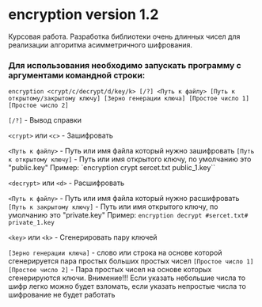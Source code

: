 # encryption version 1.2
Курсовая работа. Разработка библиотеки очень длинных чисел для реализации алгоритма асимметричного шифрования.

### Для использования необходимо запускать программу с аргументами командной строки:
`encryption <crypt/c/decrypt/d/key/k> [/?] <Путь к файлу> [Путь к открытому/закрытому ключу] [Зерно генерации ключа] [Простое число 1] [Простое число 2]`

`[/?]` - Вывод справки

`<crypt>` или `<c>` - Зашифровать

`<Путь к файлу>` - Путь или имя файла который нужно зашифровать
`[Путь к открытому ключу]` - Путь или имя открытого ключу, по умолчанию это "public.key"
Пример: `encryption crypt sercet.txt public_1.key``

`<decrypt>` или `<d>` - Расшифровать

`<Путь к файлу>` - Путь или имя файла который нужно расшифровать
`[Путь к закрытому ключу]` - Путь или имя открытого ключу, по умолчанию это "private.key"
Пример: `encryption decrypt #sercet.txt# private_1.key`

`<key>` или `<k>` - Сгенерировать пару ключей

`[Зерно генерации ключа]` - слово или строка на основе которой сгенерируется пара простых больших простых чисел
`[Простое число 1] [Простое число 2]` - Пара простых чисел на основе которых сгенерируются ключи.
Внимение!!! Если указать небольшие числа то шифр легко можно будет взломать, если указать непростые числа то шифрование не будет работать
